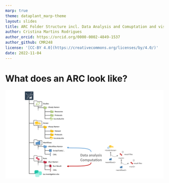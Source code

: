 ```yaml
---
marp: true
theme: dataplant_marp-theme
layout: slides
title: ARC Folder Structure incl. Data Analysis and Comuptation and visualization
author: Cristina Martins Rodrigues
author_orcid: https://orcid.org/0000-0002-4849-1537
author_github: CMR248
license: '[CC-BY 4.0](https://creativecommons.org/licenses/by/4.0/)'
date: 2022-11-04
---
```


# What does an ARC look like?

![width:950](../../img/ARC_fillWithData_seq5.png)

